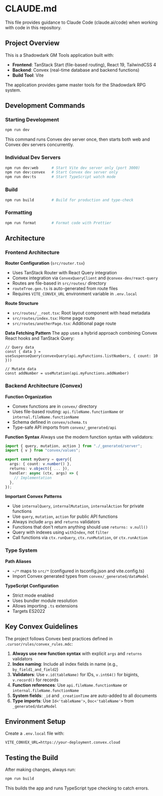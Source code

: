 # CLAUDE.md

This file provides guidance to Claude Code (claude.ai/code) when working with code in this repository.

## Project Overview

This is a Shadowdark GM Tools application built with:
- **Frontend**: TanStack Start (file-based routing), React 19, TailwindCSS 4
- **Backend**: Convex (real-time database and backend functions)
- **Build Tool**: Vite

The application provides game master tools for the Shadowdark RPG system.

## Development Commands

### Starting Development
```bash
npm run dev
```
This command runs Convex dev server once, then starts both web and Convex dev servers concurrently.

### Individual Dev Servers
```bash
npm run dev:web      # Start Vite dev server only (port 3000)
npm run dev:convex   # Start Convex dev server only
npm run dev:ts       # Start TypeScript watch mode
```

### Build
```bash
npm run build        # Build for production and type-check
```

### Formatting
```bash
npm run format       # Format code with Prettier
```

## Architecture

### Frontend Architecture

**Router Configuration** (`src/router.tsx`)
- Uses TanStack Router with React Query integration
- Convex integration via `ConvexQueryClient` and `@convex-dev/react-query`
- Routes are file-based in `src/routes/` directory
- `routeTree.gen.ts` is auto-generated from route files
- Requires `VITE_CONVEX_URL` environment variable in `.env.local`

**Route Structure**
- `src/routes/__root.tsx`: Root layout component with head metadata
- `src/routes/index.tsx`: Home page route
- `src/routes/anotherPage.tsx`: Additional page route

**Data Fetching Pattern**
The app uses a hybrid approach combining Convex React hooks and TanStack Query:
```tsx
// Query data
const { data } = useSuspenseQuery(convexQuery(api.myFunctions.listNumbers, { count: 10 }))

// Mutate data
const addNumber = useMutation(api.myFunctions.addNumber)
```

### Backend Architecture (Convex)

**Function Organization**
- Convex functions are in `convex/` directory
- Uses file-based routing: `api.fileName.functionName` or `internal.fileName.functionName`
- Schema defined in `convex/schema.ts`
- Type-safe API imports from `convex/_generated/api`

**Function Syntax**
Always use the modern function syntax with validators:
```typescript
import { query, mutation, action } from "./_generated/server";
import { v } from "convex/values";

export const myQuery = query({
  args: { count: v.number() },
  returns: v.object({ ... }),
  handler: async (ctx, args) => {
    // Implementation
  },
});
```

**Important Convex Patterns**
- Use `internalQuery`, `internalMutation`, `internalAction` for private functions
- Use `query`, `mutation`, `action` for public API functions
- Always include `args` and `returns` validators
- Functions that don't return anything should use `returns: v.null()`
- Query with indexes using `withIndex`, not `filter`
- Call functions via `ctx.runQuery`, `ctx.runMutation`, or `ctx.runAction`

### Type System

**Path Aliases**
- `~/*` maps to `src/*` (configured in tsconfig.json and vite.config.ts)
- Import Convex generated types from `convex/_generated/dataModel`

**TypeScript Configuration**
- Strict mode enabled
- Uses bundler module resolution
- Allows importing `.ts` extensions
- Targets ES2022

## Key Convex Guidelines

The project follows Convex best practices defined in `.cursor/rules/convex_rules.mdc`:

1. **Always use new function syntax** with explicit `args` and `returns` validators
2. **Index naming**: Include all index fields in name (e.g., `by_field1_and_field2`)
3. **Validators**: Use `v.id(tableName)` for IDs, `v.int64()` for bigints, `v.record()` for records
4. **Function references**: Use `api.fileName.functionName` or `internal.fileName.functionName`
5. **System fields**: `_id` and `_creationTime` are auto-added to all documents
6. **Type imports**: Use `Id<'tableName'>`, `Doc<'tableName'>` from `_generated/dataModel`

## Environment Setup

Create a `.env.local` file with:
```
VITE_CONVEX_URL=https://your-deployment.convex.cloud
```

## Testing the Build

After making changes, always run:
```bash
npm run build
```
This builds the app and runs TypeScript type checking to catch errors.
